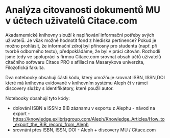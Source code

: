# Analýza citovanosti dokumentů MU v účtech uživatelů Citace.com

Akadamemické knihovny slouží k naplňování informační potřeby svých uživatelů. Je však možné hodnotit fond z hlediska pertinence? 
Pokud je možno prohlásit, že informační zdroj byl přínosný pro studenta (např. při tvorbě odborného textu), předpokládáme, že byl v práci citován. Rozhodli jsme tedy ve spolupráci s firmou Citace.com srovnat obsah účtů uživatelů citačního softwaru Citace PRO s afiliací na Masarykova univerzita, Filozofická fakulta. 

Dva notebooky obsahují části kódu, který umožňuje srovnat ISBN, ISSN,DOI které má knihovna evidované v knihovním systému Aleph či v rámci discovery služby s identifikátory, které použil autor. 

Notebooky obsahují tyto kódy:
- dolování ISBN a ISSN z BIB záznamu v exportu z Alephu - návod na export -  https://knowledge.exlibrisgroup.com/Aleph/Knowledge_Articles/How_to_export_the_BIB_record_from_Aleph
- srovnání přes ISBN, ISSN, DOI - Aleph + discovery MU / Citace.com
